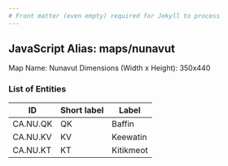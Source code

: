 ```yaml
---
# Front matter (even empty) required for Jekyll to process
---
```


## JavaScript Alias: maps/nunavut

Map Name: Nunavut
Dimensions (Width x Height): 350x440





### List of Entities

ID | Short label | Label
---|---|---|
CA.NU.QK|QK|Baffin
CA.NU.KV|KV|Keewatin
CA.NU.KT|KT|Kitikmeot

